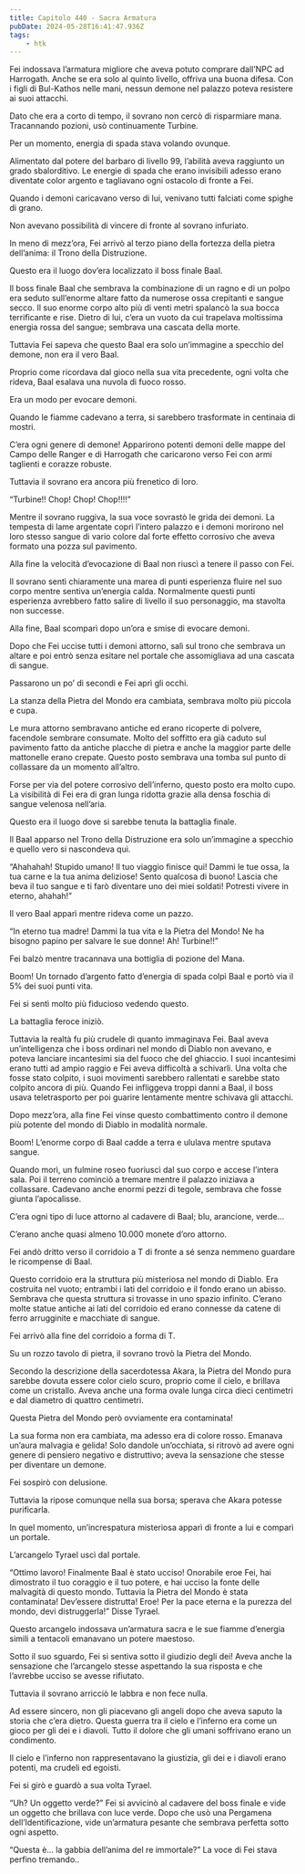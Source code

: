 ```yaml
---
title: Capitolo 440 - Sacra Armatura
pubDate: 2024-05-28T16:41:47.936Z
tags:
    - htk
---
```


Fei indossava l’armatura migliore che aveva potuto comprare dall’NPC ad Harrogath. Anche se era solo al quinto livello, offriva una buona difesa. Con i figli di Bul-Kathos nelle mani, nessun demone nel palazzo poteva resistere ai suoi attacchi.

Dato che era a corto di tempo, il sovrano non cercò di risparmiare mana. Tracannando pozioni, usò continuamente Turbine.

Per un momento, energia di spada stava volando ovunque.

Alimentato dal potere del barbaro di livello 99, l’abilità aveva raggiunto un grado sbalorditivo. Le energie di spada che erano invisibili adesso erano diventate color argento e tagliavano ogni ostacolo di fronte a Fei.

Quando i demoni caricavano verso di lui, venivano tutti falciati come spighe di grano.

Non avevano possibilità di vincere di fronte al sovrano infuriato.

In meno di mezz’ora, Fei arrivò al terzo piano della fortezza della pietra dell’anima: il Trono della Distruzione.

Questo era il luogo dov’era localizzato il boss finale Baal.

Il boss finale Baal che sembrava la combinazione di un ragno e di un polpo era seduto sull’enorme altare fatto da numerose ossa crepitanti e sangue secco. Il suo enorme corpo alto più di venti metri spalancò la sua bocca terrificante e rise. Dietro di lui, c’era un vuoto da cui trapelava moltissima energia rossa del sangue; sembrava una cascata della morte.

Tuttavia Fei sapeva che questo Baal era solo un’immagine a specchio del demone, non era il vero Baal.

Proprio come ricordava dal gioco nella sua vita precedente, ogni volta che rideva, Baal esalava una nuvola di fuoco rosso.

Era un modo per evocare demoni.

Quando le fiamme cadevano a terra, si sarebbero trasformate in centinaia di mostri.

C’era ogni genere di demone! Apparirono potenti demoni delle mappe del Campo delle Ranger e di Harrogath che caricarono verso Fei con armi taglienti e corazze robuste.

Tuttavia il sovrano era ancora più frenetico di loro.

“Turbine!! Chop! Chop! Chop!!!!”

Mentre il sovrano ruggiva, la sua voce sovrastò le grida dei demoni. La tempesta di lame argentate coprì l’intero palazzo e i demoni morirono nel loro stesso sangue di vario colore dal forte effetto corrosivo che aveva formato una pozza sul pavimento.

Alla fine la velocità d’evocazione di Baal non riuscì a tenere il passo con Fei.

Il sovrano sentì chiaramente una marea di punti esperienza fluire nel suo corpo mentre sentiva un’energia calda. Normalmente questi punti esperienza avrebbero fatto salire di livello il suo personaggio, ma stavolta non successe.

Alla fine, Baal scomparì dopo un’ora e smise di evocare demoni.

Dopo che Fei uccise tutti i demoni attorno, salì sul trono che sembrava un altare e poi entrò senza esitare nel portale che assomigliava ad una cascata di sangue.

Passarono un po’ di secondi e Fei aprì gli occhi.

La stanza della Pietra del Mondo era cambiata, sembrava molto più piccola e cupa.

Le mura attorno sembravano antiche ed erano ricoperte di polvere, facendole sembrare consumate. Molto del soffitto era già caduto sul pavimento fatto da antiche placche di pietra e anche la maggior parte delle mattonelle erano crepate. Questo posto sembrava una tomba sul punto di collassare da un momento all’altro.

Forse per via del potere corrosivo dell’inferno, questo posto era molto cupo. La visibilità di Fei era di gran lunga ridotta grazie alla densa foschia di sangue velenosa nell’aria.

Questo era il luogo dove si sarebbe tenuta la battaglia finale.

Il Baal apparso nel Trono della Distruzione era solo un’immagine a specchio e quello vero si nascondeva qui.

“Ahahahah! Stupido umano! Il tuo viaggio finisce qui! Dammi le tue ossa, la tua carne e la tua anima deliziose! Sento qualcosa di buono! Lascia che beva il tuo sangue e ti farò diventare uno dei miei soldati! Potresti vivere in eterno, ahahah!”

Il vero Baal apparì mentre rideva come un pazzo.

“In eterno tua madre! Dammi la tua vita e la Pietra del Mondo! Ne ha bisogno papino per salvare le sue donne! Ah! Turbine!!”

Fei balzò mentre tracannava una bottiglia di pozione del Mana.

Boom! Un tornado d’argento fatto d’energia di spada colpì Baal e portò via il 5% dei suoi punti vita.

Fei si sentì molto più fiducioso vedendo questo.

La battaglia feroce iniziò.

Tuttavia la realtà fu più crudele di quanto immaginava Fei. Baal aveva un’intelligenza che i boss ordinari nel mondo di Diablo non avevano, e poteva lanciare incantesimi sia del fuoco che del ghiaccio. I suoi incantesimi erano tutti ad ampio raggio e Fei aveva difficoltà a schivarli. Una volta che fosse stato colpito, i suoi movimenti sarebbero rallentati e sarebbe stato colpito ancora di più. Quando Fei infliggeva troppi danni a Baal, il boss usava teletrasporto per poi guarire lentamente mentre schivava gli attacchi.

Dopo mezz’ora, alla fine Fei vinse questo combattimento contro il demone più potente del mondo di Diablo in modalità normale.

Boom! L’enorme corpo di Baal cadde a terra e ululava mentre sputava sangue.

Quando morì, un fulmine roseo fuoriuscì dal suo corpo e accese l’intera sala. Poi il terreno cominciò a tremare mentre il palazzo iniziava a collassare. Cadevano anche enormi pezzi di tegole, sembrava che fosse giunta l’apocalisse.

C’era ogni tipo di luce attorno al cadavere di Baal; blu, arancione, verde…

C’erano anche quasi almeno 10.000 monete d’oro attorno.

Fei andò dritto verso il corridoio a T di fronte a sé senza nemmeno guardare le ricompense di Baal.

Questo corridoio era la struttura più misteriosa nel mondo di Diablo. Era costruita nel vuoto; entrambi i lati del corridoio e il fondo erano un abisso. Sembrava che questa struttura si trovasse in uno spazio infinito. C’erano molte statue antiche ai lati del corridoio ed erano connesse da catene di ferro arrugginite e macchiate di sangue.

Fei arrivò alla fine del corridoio a forma di T.

Su un rozzo tavolo di pietra, il sovrano trovò la Pietra del Mondo.

Secondo la descrizione della sacerdotessa Akara, la Pietra del Mondo pura sarebbe dovuta essere color cielo scuro, proprio come il cielo, e brillava come un cristallo. Aveva anche una forma ovale lunga circa dieci centimetri e dal diametro di quattro centimetri.

Questa Pietra del Mondo però ovviamente era contaminata!

La sua forma non era cambiata, ma adesso era di colore rosso. Emanava un’aura malvagia e gelida! Solo dandole un’occhiata, si ritrovò ad avere ogni genere di pensiero negativo e distruttivo; aveva la sensazione che stesse per diventare un demone.

Fei sospirò con delusione.

Tuttavia la ripose comunque nella sua borsa; sperava che Akara potesse purificarla.

In quel momento, un’increspatura misteriosa apparì di fronte a lui e comparì un portale.

L’arcangelo Tyrael uscì dal portale.

“Ottimo lavoro! Finalmente Baal è stato ucciso! Onorabile eroe Fei, hai dimostrato il tuo coraggio e il tuo potere, e hai ucciso la fonte delle malvagità di questo mondo. Tuttavia la Pietra del Mondo è stata contaminata! Dev’essere distrutta! Eroe! Per la pace eterna e la purezza del mondo, devi distruggerla!” Disse Tyrael.

Questo arcangelo indossava un’armatura sacra e le sue fiamme d’energia simili a tentacoli emanavano un potere maestoso.

Sotto il suo sguardo, Fei si sentiva sotto il giudizio degli dei! Aveva anche la sensazione che l’arcangelo stesse aspettando la sua risposta e che l’avrebbe ucciso se avesse rifiutato.

Tuttavia il sovrano arricciò le labbra e non fece nulla.

Ad essere sincero, non gli piacevano gli angeli dopo che aveva saputo la storia che c’era dietro. Questa guerra tra il cielo e l’inferno era come un gioco per gli dei e i diavoli. Tutto il dolore che gli umani soffrivano erano un condimento.

Il cielo e l’inferno non rappresentavano la giustizia, gli dei e i diavoli erano potenti, ma crudeli ed egoisti.

Fei si girò e guardò a sua volta Tyrael.

“Uh? Un oggetto verde?” Fei si avvicinò al cadavere del boss finale e vide un oggetto che brillava con luce verde. Dopo che usò una Pergamena dell’Identificazione, vide un’armatura pesante che sembrava perfetta sotto ogni aspetto.

“Questa è… la gabbia dell’anima del re immortale?” La voce di Fei stava perfino tremando..



